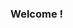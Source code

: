 ### Welcome ! 

<!--
**rootsnpoetry/rootsnpoetry** is a ✨ _special_ ✨ repository because its `README.md` (this file) appears on your GitHub profile.

- 🔭 I’m currently working on growing and strengthening my skills as a data scientist.
- 🌱 I’m currently learning SQL and Statistics. 
- 💬 Ask me about my journey in the intersections of Data Science, Psychology and Cog Neuro!
- ⚡ Fun fact: My *few* favorite words are Ekphrasis, Oriki, and Komorebi.
-->
